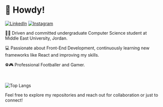 # 👋 Howdy!

[![LinkedIn](https://img.shields.io/badge/LinkedIn-Profile-blue?style=for-the-badge&logo=linkedin)](https://www.linkedin.com/in/mohamedabdulrahmanyounis/)  [![Instagram](https://img.shields.io/badge/Instagram-Profile-purple?style=for-the-badge&logo=instagram)](https://www.instagram.com/Moyrith/)

👨‍🎓 Driven and committed undergraduate Computer Science student at Middle East University, Jordan.

💻 Passionate about Front-End Development, continuously learning new frameworks like React and improving my skills.

⚽🎮 Professional Footballer and Gamer.

<br>

![Top Langs](https://github-readme-stats.vercel.app/api/top-langs/?username=MohaDev01&layout=compact&theme=radical)

Feel free to explore my repositories and reach out for collaboration or just to connect!
